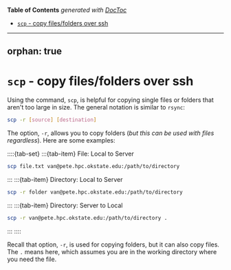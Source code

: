 <!-- START doctoc generated TOC please keep comment here to allow auto update -->
<!-- DON'T EDIT THIS SECTION, INSTEAD RE-RUN doctoc TO UPDATE -->
**Table of Contents**  *generated with [DocToc](https://github.com/thlorenz/doctoc)*

- [`scp` - copy files/folders over ssh](#scp---copy-filesfolders-over-ssh)

<!-- END doctoc generated TOC please keep comment here to allow auto update -->

---
orphan: true
---

# `scp` - copy files/folders over ssh

Using the command, `scp`, is helpful for copying single files or folders that aren't too large in size. The general notation is similar to `rsync`:

```bash
scp -r [source] [destination]
```

The option, `-r`, allows you to copy folders (*but this can be used with files regardless*). Here are some examples:

::::{tab-set} 
:::{tab-item} File: Local to Server
```bash 
scp file.txt van@pete.hpc.okstate.edu:/path/to/directory 
```
:::
:::{tab-item} Directory: Local to Server
```bash
scp -r folder van@pete.hpc.okstate.edu:/path/to/directory 
```
:::
:::{tab-item} Directory: Server to Local
```bash
scp -r van@pete.hpc.okstate.edu:/path/to/directory .
```
:::
::::

Recall that option, `-r`, is used for copying folders, but it can also copy files. The `.` means here, which assumes you are in the working directory where you need the file.